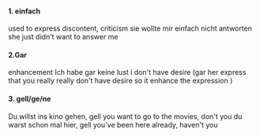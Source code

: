 #### 1. einfach
used to express discontent, criticism
sie wollte mir einfach nicht antworten
she just didn't want to answer me
#### 2.Gar
enhancement
Ich habe gar keine lust
i don't have desire (gar her express that you really really don't have desire so it enhance the expression )
#### 3. gell/ge/ne

Du willst ins kino gehen, gell
you want to go to the movies, don't you
du warst schon mal hier, gell
you've been here already, haven't you